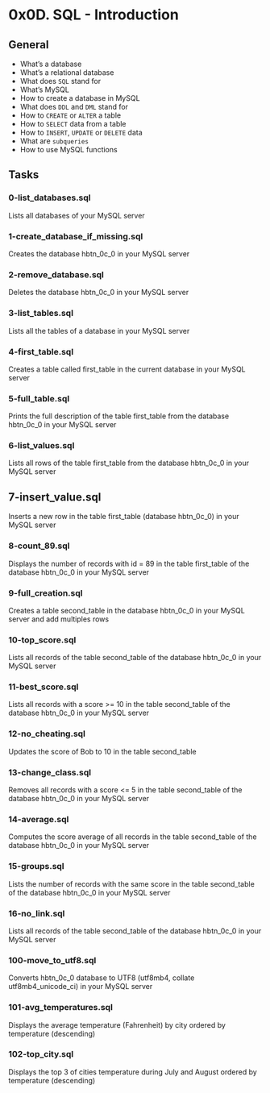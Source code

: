 # 0x0D. SQL - Introduction

## General

- What’s a database
- What’s a relational database
- What does `SQL` stand for
- What’s MySQL
- How to create a database in MySQL
- What does `DDL` and `DML` stand for
- How to `CREATE` or `ALTER` a table
- How to `SELECT` data from a table
- How to `INSERT`, `UPDATE` or `DELETE` data
- What are `subqueries`
- How to use MySQL functions

## Tasks

### 0-list_databases.sql

Lists all databases of your MySQL server

### 1-create_database_if_missing.sql

Creates the database hbtn_0c_0 in your MySQL server

### 2-remove_database.sql

Deletes the database hbtn_0c_0 in your MySQL server

### 3-list_tables.sql

Lists all the tables of a database in your MySQL server

### 4-first_table.sql

Creates a table called first_table in the current database in your MySQL server

### 5-full_table.sql

Prints the full description of the table first_table from the database hbtn_0c_0 in your MySQL server

### 6-list_values.sql

Lists all rows of the table first_table from the database hbtn_0c_0 in your MySQL server

## 7-insert_value.sql

Inserts a new row in the table first_table (database hbtn_0c_0) in your MySQL server

### 8-count_89.sql

Displays the number of records with id = 89 in the table first_table of the database hbtn_0c_0 in your MySQL server

### 9-full_creation.sql

Creates a table second_table in the database hbtn_0c_0 in your MySQL server and add multiples rows

### 10-top_score.sql

Lists all records of the table second_table of the database hbtn_0c_0 in your MySQL server

### 11-best_score.sql

Lists all records with a score >= 10 in the table second_table of the database hbtn_0c_0 in your MySQL server

### 12-no_cheating.sql

Updates the score of Bob to 10 in the table second_table

### 13-change_class.sql

Removes all records with a score <= 5 in the table second_table of the database hbtn_0c_0 in your MySQL server

### 14-average.sql

Computes the score average of all records in the table second_table of the database hbtn_0c_0 in your MySQL server

### 15-groups.sql

Lists the number of records with the same score in the table second_table of the database hbtn_0c_0 in your MySQL server

### 16-no_link.sql

Lists all records of the table second_table of the database hbtn_0c_0 in your MySQL server

### 100-move_to_utf8.sql

Converts hbtn_0c_0 database to UTF8 (utf8mb4, collate utf8mb4_unicode_ci) in your MySQL server

### 101-avg_temperatures.sql

Displays the average temperature (Fahrenheit) by city ordered by temperature (descending)

### 102-top_city.sql

Displays the top 3 of cities temperature during July and August ordered by temperature (descending)

